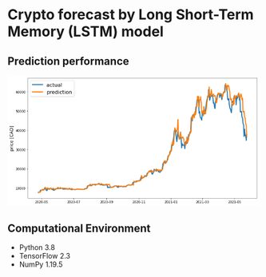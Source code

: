 # Crypto forecast by Long Short-Term Memory (LSTM) model

## Prediction performance

![alt](prediction.png)

## Computational Environment

- Python 3.8
- TensorFlow 2.3
- NumPy 1.19.5
